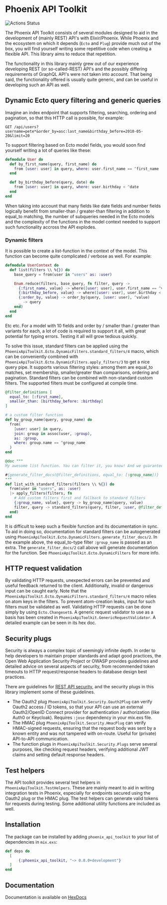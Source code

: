 # Phoenix API Toolkit

![Actions Status](https://github.com/weareyipyip/Phoenix-API-Toolkit/workflows/CI%20/%20Automated%20testing/badge.svg)

The Phoenix API Toolkit consists of several modules designed to aid in the development of (mainly REST) API's with Elixir/Phoenix. While Phoenix and the ecosystem on which it depends (`Ecto` and `Plug`) provide much out of the box, you will find yourself writing some repetitive code when creating a flexible API. This library aims to reduce that repetition. 

The functionality in this library mainly grew out of our experience developing REST (or so-called-REST) API's and the possibly differing requirements of GraphQL API's were not taken into account. That being said, the functionality offered is usually quite generic, and can be useful in developing such an API as well. 

## Dynamic Ecto query filtering and generic queries 

Imagine an index endpoint that supports filtering, searching, ordering and pagination, so that this HTTP call is possible, for example:

`GET /api/users?username=pete*&order_by=asc:last_name&birthday_before=2010-05-20&limit=20`

To support filtering based on Ecto model fields, you would soon find yourself writing a lot of queries like these:

```elixir 
defmodule User do 
  def by_first_name(query, first_name) do 
    from [user: user] in query, where: user.first_name == ^first_name 
  end 

  def by_birthday_before(query, date) do 
    from [user: user] in query, where: user.birthday < ^date 
  end 
end 
``` 

When taking into account that many fields like date fields and number fields logically benefit from smaller-than / greater-than filtering in addition to equal_to matching, the number of subqueries needed in the Ecto models and the complexity of the functions in the model context needed to support such functionality accross the API explodes.

### Dynamic filters

It is possible to create a list-function in the context of the model. This function can become quite complicated / verbose as well. For example:

```elixir
defmodule UserContext do
  def list(filters \\ %{}) do
    base_query = from(user in "users" as: :user)

    Enum.reduce(filters, base_query, fn filter, query -> 
      {:first_name, value} -> where([user: user], user.first_name == ^value)
      {:birthday_before, value} -> where([user: user], user.birthday < ^value)
      {:order_by, value} -> order_by(query, [user: user], ^value)
      _ -> query
    end)    
  end
end
```

Etc etc. For a model with 10 fields and order by / smaller than / greater than variants for each, a lot of code is required to support it all, with great potential for typing errors. Testing it all will grow tedious quickly.

To solve this issue, standard filters can be applied using the `PhoenixApiToolkit.Ecto.DynamicFilters.standard_filters/4` macro, which can be conveniently combined with `PhoenixApiToolkit.Ecto.DynamicFilters.apply_filters/3` to get a nice query pipe. It supports various filtering styles: among them are equal_to matches, set membership, smaller/greater than comparisons, ordering and pagination. Standard filters can be combined with non-standard custom filters. The supported filters must be configured at compile time.

```elixir
@filter_definitions [
  equal_to: [:first_name],  
  smaller_than: [birthday_before: :birthday]
]

# a custom filter function
def by_group_name(query, group_name) do
  from(
    [user: user] in query,
    join: group in assoc(user, :group),
    as: :group,
    where: group.name == ^group_name
  )
end

@doc """
My awesome list function. You can filter it, you know! And we guarantee the docs are up-to-date!

#{generate_filter_docs(@filter_definitions, equal_to: [:group_name])}
"""
def list_with_standard_filters(filters \\ %{}) do
  from(user in "users", as: :user)
  |> apply_filters(filters, fn
    # Add custom filters first and fallback to standard filters
    {:group_name, value}, query -> by_group_name(query, value)
    filter, query -> standard_filters(query, filter, :user, @filter_definitions)
  end)
end
```

It is difficult to keep such a flexible function and its documentation in sync. To aid in doing so, documentation for standard filters can be autogenerated using `PhoenixApiToolkit.Ecto.DynamicFilters.generate_filter_docs/2`. In the example above, the equal_to-type filter `:group_name` is passed as an extra. The `generate_filter_docs/2` call above will generate documentation for the function. See `PhoenixApiToolkit.Ecto.DynamicFilters` for more info.

## HTTP request validation

By validating HTTP requests, unexpected errors can be prevented and useful feedback returned to the client. Additionally, invalid or dangerous input can be caught early. Note that the `PhoenixApiToolkit.Ecto.DynamicFilters.standard_filters/4` macro relies on atom keys in the filters. To prevent atom-creation leaks, input for such filters must be validated as well. Validating HTTP requests can be done simply by using `Ecto.Changeset`s. A generic request validator to use as a basis has been created in `PhoenixApiToolkit.GenericRequestValidator`. A detailed example can be seen in its hex doc.

## Security plugs 

Security is always a complex topic of seemingly infinite depth. In order to help developers to maintain proper standards and adapt good practices, the Open Web Application Security Project or OWASP provides guidelines and detailed advice on several aspects of security, from recommended token timeouts to HTTP request/response headers to database design best practices. 

There are guidelines for [REST API security](https://cheatsheetseries.owasp.org/cheatsheets/REST_Security_Cheat_Sheet.html), and the security plugs in this library implement some of these guidelines. 

- The Oauth2 plug `PhoenixApiToolkit.Security.Oauth2Plug` can verify Oauth2 access / ID tokens, so that your API can use an external Oauth2/OpenID Connect provider for authentication / authorization (like Auth0 or Keycloak). Requires `:jose` dependency in your mix.exs file.
- The HMAC plug `PhoenixApiToolkit.Security.HmacPlug` can verify HMAC-signed requests, ensuring that the request body was sent by a known entity and was not tampered with on-route. Useful for (private) API-to-API communication. 
- The function plugs in `PhoenixApiToolkit.Security.Plugs` serve several purposes, like checking request headers, verifying additional JWT claims and setting default response headers. 

## Test helpers

The API toolkit provides several test helpers in `PhoenixApiToolkit.TestHelpers`. These are mainly meant to aid in writing integration tests in Phoenix, especially for endpoints secured using the Oauth2 plug or the HMAC plug. The test helpers can generate valid tokens for requests during testing. Some additional utility functions are included as well.

## Installation 

The package can be installed by adding `phoenix_api_toolkit` to your list of dependencies in `mix.exs`:

```elixir 
def deps do 
  [ 
      {:phoenix_api_toolkit, "~> 0.0.0+development"}
  ] 
end 
``` 

## Documentation 
Documentation is available on [HexDocs](https://hexdocs.pm/phoenix_api_toolkit/)